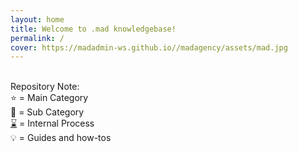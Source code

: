 ```yaml
---
layout: home
title: Welcome to .mad knowledgebase!
permalink: /
cover: https://madadmin-ws.github.io//madagency/assets/mad.jpg
--- 
```

 
\
Repository Note:\
⭐ = Main Category\
📌 = Sub Category\
[⌛](https://emojipedia.org/hourglass-done/)  = Internal Process\
💡 =  Guides and how-tos
